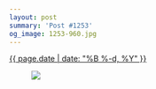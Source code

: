```yaml
---
layout: post
summary: 'Post #1253'
og_image: 1253-960.jpg
---
```


<p>
 <time>
  <a href="/1253">
   {{ page.date | date: "%B %-d, %Y" }}
  </a>
 </time>
 <a href="/1253">
  <figure data-taken="12/30/2020">
   <img sizes="(min-width: 700px) 50vw, calc(100vw - 2rem)" src="{{ site.assets_url }}/1253-480.jpg" srcset="{{ site.assets_url }}/1253-240.jpg 240w, {{ site.assets_url }}/1253-480.jpg 480w, {{ site.assets_url }}/1253-720.jpg 720w, {{ site.assets_url }}/1253-960.jpg 960w"/>
  </figure>
 </a>
</p>
